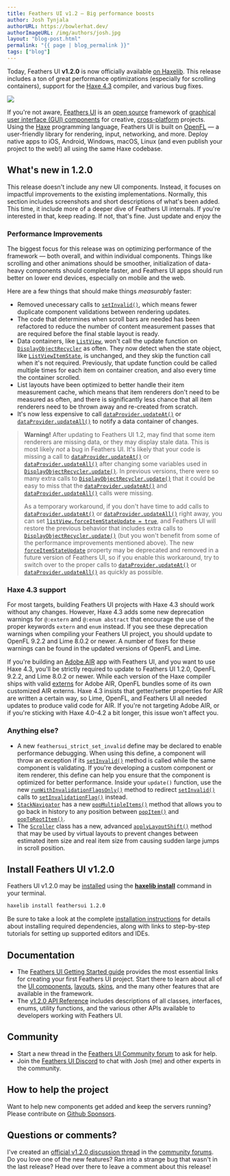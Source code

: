 ```yaml
---
title: Feathers UI v1.2 — Big performance boosts
author: Josh Tynjala
authorURL: https://bowlerhat.dev/
authorImageURL: /img/authors/josh.jpg
layout: "blog-post.html"
permalink: "{{ page | blog_permalink }}"
tags: ["blog"]
---
```


Today, Feathers UI **v1.2.0** is now officially available [on Haxelib](https://lib.haxe.org/p/feathersui/1.2.0). This release includes a ton of great performance optimizations (especially for scrolling containers), support for the [Haxe 4.3](https://www.elitemastereric.com/Haxe-430/) compiler, and various bug fixes.

<img src="/blog/img/feathers-ui-1-2-0-update-release.png">

If you're not aware, [Feathers UI](https://feathersui.com/) is an [open source](https://github.com/feathersui/feathersui-openfl) framework of [graphical user interface (GUI) components](https://feathersui.com/learn/haxe-openfl/ui-components) for creative, [cross-platform](https://feathersui.com/cross-platform-guis/) projects. Using the [Haxe](https://haxe.org/) programming language, Feathers UI is built on [OpenFL](https://openfl.org/) — a user-friendly library for rendering, input, networking, and more. Deploy native apps to iOS, Android, Windows, macOS, Linux (and even publish your project to the web!) all using the same Haxe codebase.

## What's new in 1.2.0

This release doesn't include any new UI components. Instead, it focuses on impactful improvements to the existing implementations. Normally, this section includes screenshots and short descriptions of what's been added. This time, it include more of a deeper dive of Feathers UI internals. If you're interested in that, keep reading. If not, that's fine. Just update and enjoy the 

### Performance Improvements

The biggest focus for this release was on optimizing performance of the framework — both overall, and within individual components. Things like scrolling and other animations should be smoother, initialization of data-heavy components should complete faster, and Feathers UI apps should run better on lower end devices, especially on mobile and the web.

Here are a few things that should make things _measurably_ faster:

- Removed unecessary calls to [`setInvalid()`](https://api.feathersui.com/v1.2.0/feathers/core/ValidatingSprite.html#setInvalid), which means fewer duplicate component validations between rendering updates.
- The code that determines when scroll bars are needed has been refactored to reduce the number of content measurement passes that are required before the final stable layout is ready.
- Data containers, like [`ListView`](https://feathersui.com/learn/haxe-openfl/list-view/), won't call the update function on [`DisplayObjectRecycler`](https://api.feathersui.com/v1.2.0/feathers/utils/DisplayObjectRecycler.html) as often. They now detect when the state object, like [`ListViewItemState`](https://api.feathersui.com/v1.2.0/feathers/data/ListViewItemState.html#ListViewItemState), is unchanged, and they skip the function call when it's not required. Previously, that update function could be called multiple times for each item on container creation, and also every time the container scrolled.
- List layouts have been optimized to better handle their item measurement cache, which means that item renderers don't need to be measured as often, and there is significantly less chance that all item renderers need to be thrown away and re-created from scratch.
- It's now less expensive to call [`dataProvider.updateAt()`](https://api.feathersui.com/v1.2.0/feathers/data/IFlatCollection.html#updateAt) or [`dataProvider.updateAll()`](https://api.feathersui.com/v1.2.0/feathers/data/IFlatCollection.html#updateAll) to notify a data container of changes.

> **Warning!** After updating to Feathers UI 1.2, may find that some item renderers are missing data, or they may display stale data. This is most likely _not_ a bug in Feathers UI. It's likely that your code is missing a call to [`dataProvider.updateAt()`](https://api.feathersui.com/v1.2.0/feathers/data/IFlatCollection.html#updateAt) or [`dataProvider.updateAll()`](https://api.feathersui.com/v1.2.0/feathers/data/IFlatCollection.html#updateAll) after changing some variables used in [`DisplayObjectRecycler.update()`](https://api.feathersui.com/v1.2.0/feathers/utils/DisplayObjectRecycler.html#update). In previous versions, there were so many extra calls to [`DisplayObjectRecycler.update()`](https://api.feathersui.com/v1.2.0/feathers/utils/DisplayObjectRecycler.html#update) that it could be easy to miss that the [`dataProvider.updateAt()`](https://api.feathersui.com/v1.2.0/feathers/data/IFlatCollection.html#updateAt) and [`dataProvider.updateAll()`](https://api.feathersui.com/v1.2.0/feathers/data/IFlatCollection.html#updateAll) calls were missing.
>
> As a temporary workaround, if you don't have time to add calls to [`dataProvider.updateAt()`](https://api.feathersui.com/v1.2.0/feathers/data/IFlatCollection.html#updateAt) or [`dataProvider.updateAll()`](https://api.feathersui.com/v1.2.0/feathers/data/IFlatCollection.html#updateAll) right away, you can set [`listView.forceItemStateUpdate = true`](https://api.feathersui.com/v1.2.0/feathers/controls/ListView.html#forceItemStateUpdate), and Feathers UI will restore the previous behavior that includes extra calls to [`DisplayObjectRecycler.update()`](https://api.feathersui.com/v1.2.0/feathers/utils/DisplayObjectRecycler.html#update) (but you won't benefit from some of the performance improvements mentioned above). The new [`forceItemStateUpdate`](https://api.feathersui.com/v1.2.0/feathers/controls/ListView.html#forceItemStateUpdate) property may be deprecated and removed in a future version of Feathers UI, so if you enable this workaround, try to switch over to the proper calls to [`dataProvider.updateAt()`](https://api.feathersui.com/v1.2.0/feathers/data/IFlatCollection.html#updateAt) or [`dataProvider.updateAll()`](https://api.feathersui.com/v1.2.0/feathers/data/IFlatCollection.html#updateAll) as quickly as possible.

### Haxe 4.3 support

For most targets, building Feathers UI projects with Haxe 4.3 should work without any changes. However, Haxe 4.3 adds some new deprecation warnings for `@:extern` and `@:enum abstract` that encourage the use of the proper keywords `extern` and `enum` instead. If you see these deprecation warnings when compiling your Feathers UI project, you should update to OpenFL 9.2.2 and Lime 8.0.2 or newer. A number of fixes for these warnings can be found in the updated versions of OpenFL and Lime.

If you're building an [Adobe AIR](https://airsdk.dev/) app with Feathers UI, and you want to use Haxe 4.3, you'll be strictly required to update to Feathers UI 1.2.0, OpenFL 9.2.2, and Lime 8.0.2 or newer. While each version of the Haxe compiler ships with valid [externs](https://haxe.org/manual/lf-externs.html) for Adobe AIR, OpenFL bundles some of its own customized AIR externs. Haxe 4.3 insists that getter/setter properties for AIR are written a certain way, so Lime, OpenFL, and Feathers UI all needed updates to produce valid code for AIR. If you're not targeting Adobe AIR, or if you're sticking with Haxe 4.0-4.2 a bit longer, this issue won't affect you.

### Anything else?

- A new `feathersui_strict_set_invalid` define may be declared to enable performance debugging. When using this define, a component will throw an exception if its [`setInvalid()`](https://api.feathersui.com/v1.2.0/feathers/core/ValidatingSprite.html#setInvalid) method is called while the same component is validating. If you're developing a custom component or item renderer, this define can help you ensure that the component is optimized for better performance. Inside your `update()` function, use the new [`runWithInvalidationFlagsOnly()`](https://api.feathersui.com/v1.2.0/feathers/core/ValidatingSprite.html#runWithInvalidationFlagsOnly) method to redirect [`setInvalid()`](https://api.feathersui.com/v1.2.0/feathers/core/ValidatingSprite.html#setInvalid) calls to [`setInvalidationFlag()`](https://api.feathersui.com/v1.2.0/feathers/core/ValidatingSprite.html#setInvalidationFlag) instead.
- [`StackNavigator`](https://feathersui.com/learn/haxe-openfl/stack-navigator/) has a new [`popMultipleItems()`](https://api.feathersui.com/v1.2.0/feathers/controls/navigators/StackNavigator.html#popMultipleItems) method that allows you to go back in history to any position between [`popItem()`](https://api.feathersui.com/v1.2.0/feathers/controls/navigators/StackNavigator.html#popItem) and [`popToRootItem()`](https://api.feathersui.com/v1.2.0/feathers/controls/navigators/StackNavigator.html#popToRootItem).
- The [`Scroller`](https://api.feathersui.com/v1.2.0/feathers/utils/Scroller.html) class has a new, advanced [`applyLayoutShift()`](https://api.feathersui.com/v1.2.0/feathers/utils/Scroller.html#applyLayoutShift) method that may be used by virtual layouts to prevent changes between estimated item size and real item size from causing sudden large jumps in scroll position.

## Install Feathers UI v1.2.0

Feathers UI v1.2.0 may be [installed](https://feathersui.com/learn/haxe-openfl/installation) using the [**haxelib install**](https://lib.haxe.org/documentation/using-haxelib/#install) command in your terminal.

```sh
haxelib install feathersui 1.2.0
```

Be sure to take a look at the complete [installation instructions](https://feathersui.com/learn/haxe-openfl/installation) for details about installing required dependencies, along with links to step-by-step tutorials for setting up supported editors and IDEs.

## Documentation

- The [Feathers UI Getting Started guide](https://feathersui.com/learn/haxe-openfl/getting-started) provides the most essential links for creating your first Feathers UI project. Start there to learn about all of the [UI components](https://feathersui.com/learn/haxe-openfl/ui-components), [layouts](https://feathersui.com/learn/haxe-openfl/layouts-and-containers/), [skins](https://feathersui.com/learn/haxe-openfl/shape-skins/), and the many other features that are available in the framework.
- The [v1.2.0 API Reference](https://api.feathersui.com/v1.2.0/) includes descriptions of all classes, interfaces, enums, utility functions, and the various other APIs available to developers working with Feathers UI.

## Community

- Start a new thread in the [Feathers UI Community forum](https://community.feathersui.com/) to ask for help.
- Join the [Feathers UI Discord](https://discord.feathersui.com/) to chat with Josh (me) and other experts in the community.

## How to help the project

Want to help new components get added and keep the servers running? Please contribute on [Github Sponsors](https://github.com/sponsors/joshtynjala).

## Questions or comments?

I've created an [official v1.2.0 discussion thread](https://community.feathersui.com/d/121-feathers-ui-v12-update-for-haxe-and-openfl) in the [community forums](https://community.feathersui.com/). Do you love one of the new features? Ran into a strange bug that wasn't in the last release? Head over there to leave a comment about this release!
